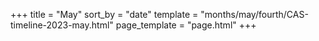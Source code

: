 +++
title = "May"
sort_by = "date"
template = "months/may/fourth/CAS-timeline-2023-may.html"
page_template = "page.html"
+++
